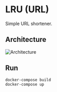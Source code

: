 # LRU (URL)

Simple URL shortener.

## Architecture

![Architecture](https://i.ibb.co/sFdm1s1/2023-07-07-14-08.png)

## Run

```bash
docker-compose build
docker-compose up
```
